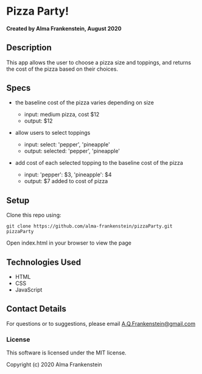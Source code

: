# Pizza Party! 

#### Created by Alma Frankenstein, August 2020

## Description
This app allows the user to choose a pizza size and toppings, and returns the cost of the pizza based on their choices.


## Specs

* the baseline cost of the pizza varies depending on size
  * input: medium pizza, cost $12
  * output: $12

* allow users to select toppings
  * input: select: 'pepper', 'pineapple'
  * output: selected: 'pepper', 'pineapple'

* add cost of each selected topping to the baseline cost of the pizza
  * input: 'pepper': $3, 'pineapple': $4
  * output: $7 added to cost of pizza

## Setup

Clone this repo using:

```git clone https://github.com/alma-frankenstein/pizzaParty.git pizzaParty```

Open index.html in your browser to view the page

## Technologies Used

* HTML
* CSS
* JavaScript

## Contact Details

For questions or to suggestions, please email A.Q.Frankenstein@gmail.com

### License

This software is licensed under the MIT license.

Copyright (c) 2020 Alma Frankenstein